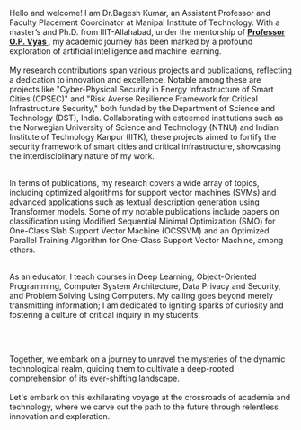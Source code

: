 Hello and welcome! I am Dr.Bagesh Kumar, an Assistant Professor and Faculty Placement Coordinator at Manipal Institute of Technology. With a master’s and Ph.D. from IIIT-Allahabad, under the mentorship of <a href="https://www.linkedin.com/in/om-prakash-vyas-5a649a6/"> <b>Professor O.P. Vyas </b></a> , my academic journey has been marked by a profound exploration of artificial intelligence and machine learning. 
<br>
<br>
My research contributions span various projects and publications, reflecting a dedication to innovation and excellence. Notable among these are projects like "Cyber-Physical Security in Energy Infrastructure of Smart Cities (CPSEC)" and "Risk Averse Resilience Framework for Critical Infrastructure Security," both funded by the Department of Science and Technology (DST), India. 
Collaborating with esteemed institutions such as the Norwegian University of Science and Technology (NTNU) and Indian Institute of Technology Kanpur (IITK), these projects aimed to fortify the security framework of smart cities and critical infrastructure, showcasing the interdisciplinary nature of my work. 
<br>
<br>
 

In terms of publications, my research covers a wide array of topics, including optimized algorithms for support vector machines (SVMs) and advanced applications such as textual description generation using Transformer models. Some of my notable publications include papers on classification using Modified Sequential Minimal Optimization (SMO) for One-Class Slab Support Vector Machine (OCSSVM) and an Optimized Parallel Training Algorithm for One-Class Support Vector Machine, among others. 
<br>
<br>
 

As an educator, I teach courses in Deep Learning, Object-Oriented Programming, Computer System Architecture, Data Privacy and Security, and Problem Solving Using Computers. My calling goes beyond merely transmitting information; I am dedicated to igniting sparks of curiosity and fostering a culture of critical inquiry in my students. 

<br>
<br>
 


Together, we embark on a journey to unravel the mysteries of the dynamic technological realm, guiding them to cultivate a deep-rooted comprehension of its ever-shifting landscape. 
<br>
<br>
 Let's embark on this exhilarating voyage at the crossroads of academia and technology, where we carve out the path to the future through relentless innovation and exploration. 
 <br>
 <br>